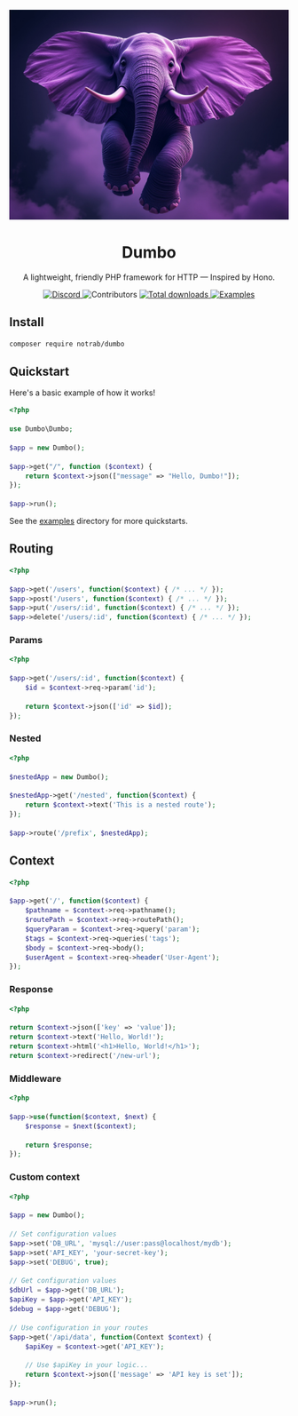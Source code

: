 <p align="center">
  <img src="dumbo.jpeg" alt="Dumbo" width="600"/>
  <h1 align="center">Dumbo</h1>
</p>

<p align="center">
  A lightweight, friendly PHP framework for HTTP &mdash; Inspired by Hono.
</p>

<p align="center">
  <a href="https://discord.gg/nAq2h9BfsU">
    <img src="https://img.shields.io/discord/1278637768918171709?color=8A2BE2" alt="Discord" />
  </a>
  <img src="https://img.shields.io/github/contributors/notrab/dumbo?color=8A2BE2" alt="Contributors" />
  <a href="">
    <img src="https://img.shields.io/packagist/dt/notrab/dumbo?color=8A2BE2" alt="Total downloads" />
  </a>
  <a href="/examples">
    <img src="https://img.shields.io/badge/browse-examples-8A2BE2" alt="Examples" />
  </a>
</p>

## Install

```bash
composer require notrab/dumbo
```

## Quickstart

Here's a basic example of how it works!

```php
<?php

use Dumbo\Dumbo;

$app = new Dumbo();

$app->get("/", function ($context) {
    return $context->json(["message" => "Hello, Dumbo!"]);
});

$app->run();
```

See the [examples](/examples) directory for more quickstarts.

## Routing

```php
<?php

$app->get('/users', function($context) { /* ... */ });
$app->post('/users', function($context) { /* ... */ });
$app->put('/users/:id', function($context) { /* ... */ });
$app->delete('/users/:id', function($context) { /* ... */ });
```

### Params

```php
<?php

$app->get('/users/:id', function($context) {
    $id = $context->req->param('id');

    return $context->json(['id' => $id]);
});
```

### Nested

```php
<?php

$nestedApp = new Dumbo();

$nestedApp->get('/nested', function($context) {
    return $context->text('This is a nested route');
});

$app->route('/prefix', $nestedApp);

```

## Context

```php
<?php

$app->get('/', function($context) {
    $pathname = $context->req->pathname();
    $routePath = $context->req->routePath();
    $queryParam = $context->req->query('param');
    $tags = $context->req->queries('tags');
    $body = $context->req->body();
    $userAgent = $context->req->header('User-Agent');
});
```

### Response

```php
<?php

return $context->json(['key' => 'value']);
return $context->text('Hello, World!');
return $context->html('<h1>Hello, World!</h1>');
return $context->redirect('/new-url');
```

### Middleware

```php
<?php

$app->use(function($context, $next) {
    $response = $next($context);

    return $response;
});
```

### Custom context

```php
<?php

$app = new Dumbo();

// Set configuration values
$app->set('DB_URL', 'mysql://user:pass@localhost/mydb');
$app->set('API_KEY', 'your-secret-key');
$app->set('DEBUG', true);

// Get configuration values
$dbUrl = $app->get('DB_URL');
$apiKey = $app->get('API_KEY');
$debug = $app->get('DEBUG');

// Use configuration in your routes
$app->get('/api/data', function(Context $context) {
    $apiKey = $context->get('API_KEY');

    // Use $apiKey in your logic...
    return $context->json(['message' => 'API key is set']);
});

$app->run();
```
